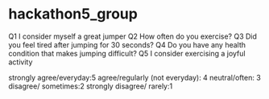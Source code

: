 # hackathon5_group


Q1	I consider myself a great jumper
Q2	How often do you exercise?
Q3	Did you feel tired after jumping for 30 seconds?
Q4	Do you have any health condition that makes jumping difficult?
Q5	I consider exercising a joyful activity


strongly agree/everyday:5
agree/regularly (not everyday): 4
neutral/often: 3
disagree/ sometimes:2
strongly disagree/ rarely:1

